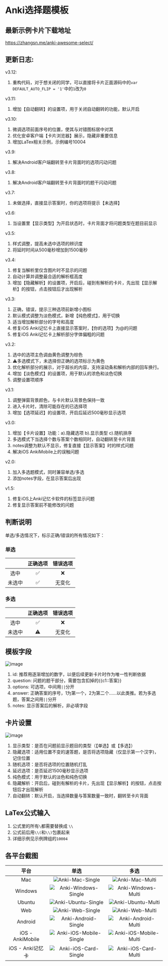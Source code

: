 # Anki选择题模板

## 最新示例卡片下载地址
https://zhangsn.me/anki-awesome-select/

## 更新日志:
v3.12:
1. 重构代码，对于想关闭的同学，可以直接将卡片正面源码中的`var DEFAULT_AUTO_FLIP = '1'`中的`1`改为`0`

v3.11:
1. 增加【自动翻转】的设置项，用于关闭自动翻转的功能，默认开启

v3.10:
1. 微调选项前面序号的位置，使其与对错图标居中对其
2. 优化安卓客户端【卡片浏览器】展示，隐藏非重要信息
3. 增加LaTex相关示例，示例编号10004

v3.9:
1. 解决Android客户端翻转至卡片背面时的选项闪动问题

v3.8:
1. 解决Android客户端翻转至卡片背面时的题干闪动问题

v3.7:
1. 未做选择，直接显示答案时，你的选项将提示【未选择】

v3.6:
1. 当设置里【显示类型】为开启状态时，卡片背面才将问题类型在题目前显示

v3.5:
1. 样式调整，提高未选中选项的辨识度
2. 将延时时间从500毫秒增加到1500毫秒

v3.4:
1. 修复当解析里仅含图片时不显示的问题
2. 自动计算并调整最合适的解析框高度
3. 增加【隐藏解析】的设置项，开启后，碰到有解析的卡片，先出现【显示解析】的按钮，点击按钮后才出现解析 

v3.3:
1. 正确，错误，提示三种选项前新增小图标
2. 默认模式调整为淡色模式，新增【纯色模式】，用于切换
3. 适当增加解析部分的字号和高度
4. 修复iOS Anki记忆卡上直接显示答案时，【你的选项】为@的问题
5. 修复iOS Anki记忆卡上解析部分字体偏粗的问题

v3.2:
1. 选中的选项主色调由黄色调整为棕色
2. ⚠️多选模式下，未选择但正确的选项标示为黄色
3. 优化解析部分的展示，对于超长的内容，支持滚动条和解析内部的回车换行。
4. 增加【淡色模式】的设置项，用于默认的浓色和淡色切换
5. 调整设置项顺序

v3.1:
1. 调整弹窗背景颜色，与卡片默认背景色保持一致
2. 进入卡片时，清除可能存在的已选择项
3. 增加【选项延迟】的设置项，开启后延迟500毫秒显示选项

v3.0:
1. 增加【卡片设置】功能：a).隐藏选项 b).显示类型 c).随机排序
2. 多选模式下当选择个数与答案个数相同时，自动翻转至卡片背面
3. notes调整为默认不显示，修复直接【显示答案】时的样式问题
4. 解决iOS AnkiMobile上的误触问题

v2.0:
1. 加入多选题模式，同时兼容单选/多选
2. 添加notes字段，在显示答案后出现

v1.5: 
1. 修复iOS上Anki记忆卡软件的标签显示问题
2. 修复显示答案前不能修改的问题

## 判断说明
单选/多选情况下，标示正确/错误的所有情况如下：
### 单选
|       | 正确选项 | 错误选项 |
| :---: | :----: | :----: |
| 选中   |   ✅   |  ❌    |
| 未选中 |    ✅   | 无变化  |

### 多选
|       | 正确选项 | 错误选项 |
| :---: | :----: | :----: |
| 选中   |   ✅   |  ❌    |
| 未选中 |    ⚠️   | 无变化  |

## 模板字段
![image](screens/fields.png)
1. id: 推荐用逐渐增加的数字，以便后续更新卡片时作为唯一性判断依据
2. question: 问题的题干部分，需要包含扣掉的{{c1::答案}}
3. options: 可选项，中间用`||`分开
4. answer: 正确答案的序号，1为第一个，2为第二个……以此类推。若为多选题，答案之间用`||`分开
5. notes: 显示答案后的解析，非必填字段

## 卡片设置
![image](screens/settings.png)
1. 显示类型：是否在问题前显示题目的类型（【单选】或【多选】）
2. 隐藏选项：适用位置不变的速答题，是否将选项隐藏（仅显示第一个汉字)，记住位置
3. 随机选项：是否将选项的位置随机打乱
4. 延迟选项：是否延迟1500毫秒显示选项
5. 纯色模式：用于默认的淡色和纯色切换
6. 隐藏解析：开启后，碰到有解析的卡片，先出现【显示解析】的按钮，点击按钮后才出现解析
7. 自动翻转：默认开启，当选择数量与答案数量一致时，翻转至卡片背面

## LaTex公式输入
1. 公式里的所有` \ `都需要替换成 `\\`
2. 公式前后用`\\(`和`\\)`包裹起来
3. 详细示例见示例牌组的`10004`

## 各平台截图
|平台             | 单选 | 多选 |
|:--------------:|:----:|:----:|
|Mac             | ![Anki-Mac-Single](screens/1-mac-single.png) | ![Anki-Mac-Multi](screens/1-mac-multi.png) |
|Windows         | ![Anki-Windows-Single](screens/2-windows-single.png) | ![Anki-Windows-Multi](screens/2-windows-multi.png) |
|Ubuntu          | ![Anki-Ubuntu-Single](screens/3-ubuntu-single.png) | ![Anki-Ubuntu-Multi](screens/3-ubuntu-multi.png) |
|Web             | ![Anki-Web-Single](screens/4-web-single.png) | ![Anki-Web-Multi](screens/4-web-multi.png) |
|Android         | ![Anki-Android-Single](screens/5-android-single.jpg) | ![Anki-Android-Multi](screens/5-android-multi.jpg) |
|iOS - AnkiMobile| ![Anki-iOS-Mobile-Single](screens/6-ios-mobile-single.png) | ![Anki-iOS-Mobile-Multi](screens/6-ios-mobile-multi.png) |
|iOS - Anki记忆卡 | ![Anki-iOS-Card-Single](screens/7-ios-card-single.png) | ![Anki-iOS-Card-Multi](screens/7-ios-card-multi.png) |





